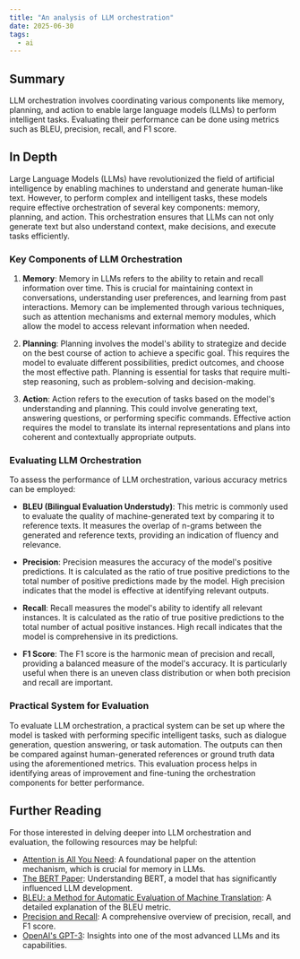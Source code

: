 ```yaml
---
title: "An analysis of LLM orchestration"
date: 2025-06-30
tags:
  - ai
---
```


## Summary

LLM orchestration involves coordinating various components like memory, planning, and action to enable large language models (LLMs) to perform intelligent tasks. Evaluating their performance can be done using metrics such as BLEU, precision, recall, and F1 score.

## In Depth

Large Language Models (LLMs) have revolutionized the field of artificial intelligence by enabling machines to understand and generate human-like text. However, to perform complex and intelligent tasks, these models require effective orchestration of several key components: memory, planning, and action. This orchestration ensures that LLMs can not only generate text but also understand context, make decisions, and execute tasks efficiently.

### Key Components of LLM Orchestration

1. **Memory**: Memory in LLMs refers to the ability to retain and recall information over time. This is crucial for maintaining context in conversations, understanding user preferences, and learning from past interactions. Memory can be implemented through various techniques, such as attention mechanisms and external memory modules, which allow the model to access relevant information when needed.

2. **Planning**: Planning involves the model's ability to strategize and decide on the best course of action to achieve a specific goal. This requires the model to evaluate different possibilities, predict outcomes, and choose the most effective path. Planning is essential for tasks that require multi-step reasoning, such as problem-solving and decision-making.

3. **Action**: Action refers to the execution of tasks based on the model's understanding and planning. This could involve generating text, answering questions, or performing specific commands. Effective action requires the model to translate its internal representations and plans into coherent and contextually appropriate outputs.

### Evaluating LLM Orchestration

To assess the performance of LLM orchestration, various accuracy metrics can be employed:

- **BLEU (Bilingual Evaluation Understudy)**: This metric is commonly used to evaluate the quality of machine-generated text by comparing it to reference texts. It measures the overlap of n-grams between the generated and reference texts, providing an indication of fluency and relevance.

- **Precision**: Precision measures the accuracy of the model's positive predictions. It is calculated as the ratio of true positive predictions to the total number of positive predictions made by the model. High precision indicates that the model is effective at identifying relevant outputs.

- **Recall**: Recall measures the model's ability to identify all relevant instances. It is calculated as the ratio of true positive predictions to the total number of actual positive instances. High recall indicates that the model is comprehensive in its predictions.

- **F1 Score**: The F1 score is the harmonic mean of precision and recall, providing a balanced measure of the model's accuracy. It is particularly useful when there is an uneven class distribution or when both precision and recall are important.

### Practical System for Evaluation

To evaluate LLM orchestration, a practical system can be set up where the model is tasked with performing specific intelligent tasks, such as dialogue generation, question answering, or task automation. The outputs can then be compared against human-generated references or ground truth data using the aforementioned metrics. This evaluation process helps in identifying areas of improvement and fine-tuning the orchestration components for better performance.

## Further Reading

For those interested in delving deeper into LLM orchestration and evaluation, the following resources may be helpful:

- [Attention is All You Need](https://arxiv.org/abs/1706.03762): A foundational paper on the attention mechanism, which is crucial for memory in LLMs.
- [The BERT Paper](https://arxiv.org/abs/1810.04805): Understanding BERT, a model that has significantly influenced LLM development.
- [BLEU: a Method for Automatic Evaluation of Machine Translation](https://www.aclweb.org/anthology/P02-1040/): A detailed explanation of the BLEU metric.
- [Precision and Recall](https://en.wikipedia.org/wiki/Precision_and_recall): A comprehensive overview of precision, recall, and F1 score.
- [OpenAI's GPT-3](https://openai.com/research/gpt-3): Insights into one of the most advanced LLMs and its capabilities.